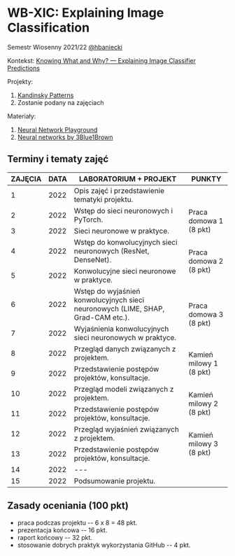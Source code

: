 # WB-XIC: Explaining Image Classification

Semestr Wiosenny 2021/22 [@hbaniecki](https://github.com/hbaniecki)

Kontekst: [Knowing What and Why? — Explaining Image Classifier Predictions](https://towardsdatascience.com/knowing-what-and-why-explaining-image-classifier-predictions-680a15043bad)

Projekty:
1. [Kandinsky Patterns](https://www.sciencedirect.com/science/article/pii/S0004370221000977)
2. Zostanie podany na zajęciach

Materiały:
1. [Neural Network Playground](https://playground.tensorflow.org)
2. [Neural networks by 3Blue1Brown](https://www.youtube.com/playlist?list=PLZHQObOWTQDNU6R1_67000Dx_ZCJB-3pi)

## Terminy i tematy zajęć 

<table>
<thead>
  <tr>
    <th>ZAJĘCIA</th>
    <th>DATA</th>
    <th>LABORATORIUM + PROJEKT</th>
    <th>PUNKTY</th>
  </tr>
</thead>
<tbody>
  <tr>
    <td>1</td>
    <td>2022</td>
    <td>Opis zajęć i przedstawienie tematyki projektu.</td>
    <td></td>
  </tr>
    <td>2</td>
    <td>2022</td>
    <td>Wstęp do sieci neuronowych i PyTorch.</td>
    <td rowspan="2">Praca domowa 1 <br> (8 pkt)</td>
  </tr>
    <tr>
    <td>3</td>
    <td>2022</td>
    <td>Sieci neuronowe w praktyce.</td>
  </tr>
  <tr>
  <tr>
    <td>4</td>
    <td>2022</td>
    <td>Wstęp do konwolucyjnych sieci neuronowych (ResNet, DenseNet).</td>
	<td rowspan="2">Praca domowa 2 <br> (8 pkt)</td>
  </tr>
  <tr>
    <td>5</td>
    <td>2022</td>
    <td>Konwolucyjne sieci neuronowe w praktyce.</td>
  </tr>
  <tr>
  <tr>
    <td>6</td>
    <td>2022</td>
    <td>Wstęp do wyjaśnień konwolucyjnych sieci neuronowych (LIME, SHAP, Grad-CAM etc.).</td>
	<td rowspan="2">Praca domowa 3 <br> (8 pkt)</td>
  </tr>
  <tr>
    <td>7</td>
    <td>2022</td>
    <td>Wyjaśnienia konwolucyjnych sieci neuronowych w praktyce.</td>
  </tr>
  <tr>
    <td>8</td>
    <td>2022</td>
    <td>Przegląd danych związanych z projektem.</td>
    <td rowspan="2">Kamień milowy 1 <br> (8 pkt)</td>
  </tr>
  <tr>
    <td>9</td>
    <td>2022</td>
    <td>Przedstawienie postępów projektów, konsultacje.</td>
  </tr>
  <tr>
    <td>10</td>
    <td>2022</td>
    <td>Przegląd modeli związanych z projektem.</td>
    <td rowspan="2">Kamień milowy 2 <br> (8 pkt)</td>
  </tr>
  <tr>
    <td>11</td>
    <td>2022</td>
    <td>Przedstawienie postępów projektów, konsultacje.</td>
  </tr>
  <tr>
    <td>12</td>
    <td>2022</td>
    <td>Przegląd wyjaśnień związanych z projektem.</td>
    <td rowspan="2">Kamień milowy 3 <br> (8 pkt)</td>
  </tr>
  <tr>
    <td>13</td>
    <td>2022</td>
    <td>Przedstawienie postępów projektów, konsultacje.</td>
  </tr>
  <tr>
    <td>14</td>
    <td>2022</td>
    <td>---</td>
    <td></td>
  </tr>

  <tr>
    <td>15</td>
    <td>2022</td>
    <td>Podsumowanie projektu.</td>
    <td></td>
  </tr>
</tbody>
</table>

## Zasady oceniania (100 pkt)

-   praca podczas projektu -- 6 x 8 = 48 pkt.
-   prezentacja końcowa -- 16 pkt.
-   raport końcowy -- 32 pkt.
-   stosowanie dobrych praktyk wykorzystania GitHub -- 4 pkt.